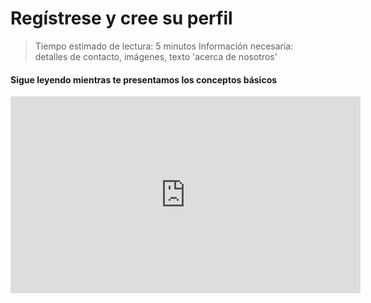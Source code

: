 # Regístrese y cree su perfil

> Tiempo estimado de lectura: 5 minutos
Información necesaria: detalles de contacto, imágenes, texto 'acerca de nosotros'

#### Sigue leyendo mientras te presentamos los conceptos básicos
<iframe width = "560" height = "315" src = "https://www.youtube.com/embed/Isuk7JjtkYY" frameborder = "0" allowfullscreen> </ iframe>

#### Pasos escritos:

#### Registrarse

1. Desde el navegador abra el sitio de Red Ágora y agregue ** /register ** al final de la dirección web ( [www.redagorapy.com ** / register **] 
2. Ingrese su dirección de correo electrónico y elija una contraseña

> Recibirá un correo electrónico 'Bienvenido a la Red Ágora' mostrando tus datos de acceso

#### Cree el perfil para su tienda

1. Marque la casilla "Aceptar los términos del servicio" y haga clic en "¡Comencemos!"
2. Complete los datos de su tienda y los detalles de contacto
3. Elija si usted es un "productor/a" (por ejemplo, agricultor, panadero, etc.) o "no es un productor". 
> (Llamamos centros no productores a aquellos perfiles que incluyen: un vendedor/a y / o distribuidor de alimentos: cooperativa, centro de comida, mayorista, etc. \).
4. Haga clic en el botón "crear perfil".

#### Complete los detalles

1. Complete la descripción de su tienda, las imágenes, el sitio web o las redes sociales y los detalles de su negocio 
> si todavía no tiene ninguna foto, puede omitir el paso y agregarlas más adelante.

Ya completó los detalles básicos de su perfil.

#### Active su cuenta

1. Habrá recibido un correo electrónico solicitando 'Confirme la dirección de correo electrónico'. Abra el correo electrónico y haga clic en el enlace para confirmar que su correo electrónico sea correcto.

2. Cuando inicie sesión por primera vez en Red Ágora, se le pedirá que seleccione qué tipo de perfil desea. [Conozca más sobre los tipos de perfiles aquí.] (/ Hub-profile-types.md)

Su perfil no será visible en la Red Ágora hasta que confirme su correo electrónico y seleccione un tipo de perfil.

